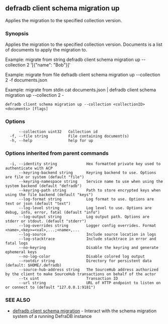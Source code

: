 ## defradb client schema migration up

Applies the migration to the specified collection version.

### Synopsis

Applies the migration to the specified collection version.
Documents is a list of documents to apply the migration to.		

Example: migrate from string
  defradb client schema migration up --collection 2 '[{"name": "Bob"}]'

Example: migrate from file
  defradb client schema migration up --collection 2 -f documents.json

Example: migrate from stdin
  cat documents.json | defradb client schema migration up --collection 2 -
		

```
defradb client schema migration up --collection <collectionID> <documents> [flags]
```

### Options

```
      --collection uint32   Collection id
  -f, --file string         File containing document(s)
  -h, --help                help for up
```

### Options inherited from parent commands

```
  -i, --identity string             Hex formatted private key used to authenticate with ACP
      --keyring-backend string      Keyring backend to use. Options are file or system (default "file")
      --keyring-namespace string    Service name to use when using the system backend (default "defradb")
      --keyring-path string         Path to store encrypted keys when using the file backend (default "keys")
      --log-format string           Log format to use. Options are text or json (default "text")
      --log-level string            Log level to use. Options are debug, info, error, fatal (default "info")
      --log-output string           Log output path. Options are stderr or stdout. (default "stderr")
      --log-overrides string        Logger config overrides. Format <name>,<key>=<val>,...;<name>,...
      --log-source                  Include source location in logs
      --log-stacktrace              Include stacktrace in error and fatal logs
      --no-keyring                  Disable the keyring and generate ephemeral keys
      --no-log-color                Disable colored log output
      --rootdir string              Directory for persistent data (default: $HOME/.defradb)
      --source-hub-address string   The SourceHub address authorized by the client to make SourceHub transactions on behalf of the actor
      --tx uint                     Transaction ID
      --url string                  URL of HTTP endpoint to listen on or connect to (default "127.0.0.1:9181")
```

### SEE ALSO

* [defradb client schema migration](defradb_client_schema_migration.md)	 - Interact with the schema migration system of a running DefraDB instance

